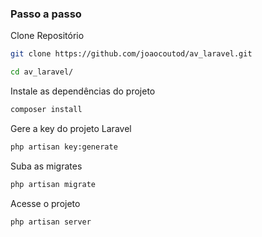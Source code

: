 ### Passo a passo
Clone Repositório
```sh
git clone https://github.com/joaocoutod/av_laravel.git

```
```sh
cd av_laravel/
```


Instale as dependências do projeto
```sh
composer install
```


Gere a key do projeto Laravel
```sh
php artisan key:generate
```

Suba as migrates
```sh
php artisan migrate
```

Acesse o projeto
```sh
php artisan server
```